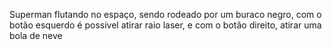 Superman flutando no espaço, sendo rodeado por um buraco negro, com o botão esquerdo é possivel atirar raio laser, e com o botão direito, atirar uma bola de neve